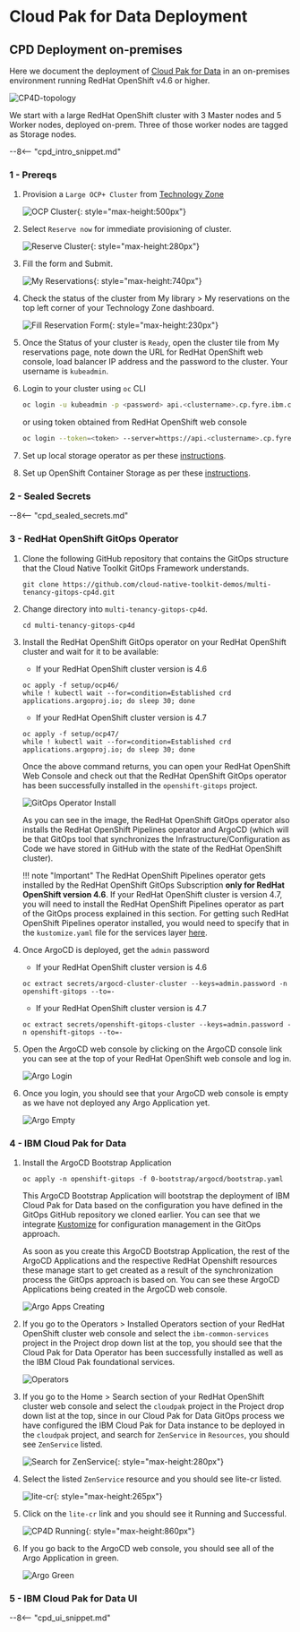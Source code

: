 # Cloud Pak for Data Deployment

<!--- cSpell:ignore cpdbase fyre cloudpak Ceph singl apiconnectcluster ibmc APIC Availability unmanaged practioners Pak Paks Quickstart qube cntk autoplay allowfullscreen -->


## CPD Deployment on-premises

Here we document the deployment of [Cloud Pak for Data](https://www.ibm.com/support/producthub/icpdata/docs/content/SSQNUZ_latest/cpd/plan/deployment-environments.html) in an on-premises environment running RedHat OpenShift v4.6 or higher. 

<!--- the [RedHat OpenShift Kubernetes Service on IBM Cloud](https://www.ibm.com/cloud/openshift), known as ROKS, on [Virtual Private Cloud (VPC) Gen 2](https://www.ibm.com/cloud/vpc) infrastructure. --->

![CP4D-topology](images/cpdbase_arch.png)

We start with a large RedHat OpenShift cluster with 3 Master nodes and 5 Worker nodes, deployed on-prem. Three of those worker nodes are tagged as Storage nodes.

--8<-- "cpd_intro_snippet.md"

### 1 - Prereqs

1. Provision a `Large OCP+ Cluster` from [Technology Zone](https://techzone.ibm.com/collection/fyre-ocp-clusters)

    ![OCP Cluster](images/ibm/cpd_fyre.png){: style="max-height:500px"}

1. Select `Reserve now` for immediate provisioning of cluster.

    ![Reserve Cluster](images/ibm/cpd_reserve.png){: style="max-height:280px"}

1. Fill the form and Submit.

    ![My Reservations](images/ibm/cpd_form.png){: style="max-height:740px"}

1. Check the status of the cluster from My library > My reservations on the top left corner of your Technology Zone dashboard.

    ![Fill Reservation Form](images/ibm/cpd_my_reservations.png){: style="max-height:230px"}

1. Once the Status of your cluster is `Ready`, open the cluster tile from My reservations page, note down the URL for RedHat OpenShift web console, load balancer IP address and the password to the cluster. Your username is `kubeadmin`.

1. Login to your cluster using `oc` CLI

    ```bash
    oc login -u kubeadmin -p <password> api.<clustername>.cp.fyre.ibm.com:6443
    ```
   or using token obtained from RedHat OpenShift web console

    ```bash
    oc login --token=<token> --server=https://api.<clustername>.cp.fyre.ibm.com:6443
    ```

1. Set up local storage operator as per these [instructions](https://github.ibm.com/vbudi/ocs-on-fyre#setting-up-local-storage-operator).

1. Set up OpenShift Container Storage as per these [instructions](https://github.ibm.com/vbudi/ocs-on-fyre#install-openshift-container-storage).


### 2 - Sealed Secrets

--8<-- "cpd_sealed_secrets.md"

### 3 - RedHat OpenShift GitOps Operator

1. Clone the following GitHub repository that contains the GitOps structure that the Cloud Native Toolkit GitOps Framework understands.

    ```
    git clone https://github.com/cloud-native-toolkit-demos/multi-tenancy-gitops-cp4d.git
    ```

1. Change directory into `multi-tenancy-gitops-cp4d`.

    ```
    cd multi-tenancy-gitops-cp4d
    ```

1. Install the RedHat OpenShift GitOps operator on your RedHat OpenShift cluster and wait for it to be available:

    * If your RedHat OpenShift cluster version is 4.6
    ```
    oc apply -f setup/ocp46/
    while ! kubectl wait --for=condition=Established crd applications.argoproj.io; do sleep 30; done
    ```
    * If your RedHat OpenShift cluster version is 4.7
    ```
    oc apply -f setup/ocp47/
    while ! kubectl wait --for=condition=Established crd applications.argoproj.io; do sleep 30; done
    ```

    Once the above command returns, you can open your RedHat OpenShift Web Console and check out that the RedHat OpenShift GitOps operator has been successfully installed in the `openshift-gitops` project.

    ![GitOps Operator Install](images/ibm/gitops-operator-install.png)

    As you can see in the image, the RedHat OpenShift GitOps operator also installs the RedHat OpenShift Pipelines operator and ArgoCD (which will be that GitOps tool that synchronizes the Infrastructure/Configuration as Code we have stored in GitHub with the state of the RedHat OpenShift cluster). 
  
    !!! note "Important"
        The RedHat OpenShift Pipelines operator gets installed by the RedHat OpenShift GitOps Subscription **only for RedHat OpenShift version 4.6**. If your RedHat OpenShift cluster is version 4.7, you will need to install the RedHat OpenShift Pipelines operator as part of the GitOps process explained in this section. For getting such RedHat OpenShift Pipelines operator installed, you would need to specify that in the `kustomize.yaml` file for the services layer [here](https://github.com/cloud-native-toolkit-demos/multi-tenancy-gitops-cp4d/blob/kustomize/0-bootstrap/argocd/single-cluster/2-services/kustomization.yaml#L66-L67).

1. Once ArgoCD is deployed, get the `admin` password

    * If your RedHat OpenShift cluster version is 4.6
    ```
    oc extract secrets/argocd-cluster-cluster --keys=admin.password -n openshift-gitops --to=-
    ```
    * If your RedHat OpenShift cluster version is 4.7
    ```
    oc extract secrets/openshift-gitops-cluster --keys=admin.password -n openshift-gitops --to=-
    ```

1. Open the ArgoCD web console by clicking on the ArgoCD console link you can see at the top of your RedHat OpenShift web console and log in.

    ![Argo Login](images/ibm/argo-login.png)


1. Once you login, you should see that your ArgoCD web console is empty as we have not deployed any Argo Application yet.

    ![Argo Empty](images/ibm/argo-empty.png)

### 4 - IBM Cloud Pak for Data

1. Install the ArgoCD Bootstrap Application

    ```
    oc apply -n openshift-gitops -f 0-bootstrap/argocd/bootstrap.yaml
    ```

    This ArgoCD Bootstrap Application will bootstrap the deployment of IBM Cloud Pak for Data based on the configuration you have defined in the GitOps GitHub repository we cloned earlier. You can see that we integrate [Kustomize](https://kustomize.io/) for configuration management in the GitOps approach.

    As soon as you create this ArgoCD Bootstrap Application, the rest of the ArgoCD Applications and the respective RedHat Openshift resources these manage start to get created as a result of the synchronization process the GitOps approach is based on. You can see these ArgoCD Applications being created in the ArgoCD web console.

    ![Argo Apps Creating](images/ibm/argo-apps-creating.png)

1. If you go to the Operators > Installed Operators section of your RedHat OpenShift cluster web console and select the `ibm-common-services` project in the Project drop down list at the top, you should see that the Cloud Pak for Data Operator has been successfully installed as well as the IBM Cloud Pak foundational services.

    ![Operators](images/ibm/cpd_operators.png)

1. If you go to the Home > Search section of your RedHat OpenShift cluster web console and select the `cloudpak` project in the Project drop down list at the top, since in our Cloud Pak for Data GitOps process we have configured the IBM Cloud Pak for Data instance to be deployed in the `cloudpak` project, and search for `ZenService` in `Resources`, you should see `ZenService` listed.

    ![Search for ZenService](images/ibm/cpd_search_zen.png){: style="max-height:280px"}

1. Select the listed `ZenService` resource and you should see lite-cr listed.

    ![lite-cr](images/ibm/cpd_lite_cr.png){: style="max-height:265px"}

1. Click on the `lite-cr` link and you should see it Running and Successful.

    ![CP4D Running](images/ibm/cpd_lite_cr_success.png){: style="max-height:860px"}

1. If you go back to the ArgoCD web console, you should see all of the Argo Application in green.

    ![Argo Green](images/ibm/argo_green.png)

### 5 - IBM Cloud Pak for Data UI

<!---
Verify that Cloud Pak for Data instance is up and running by logging into the IBM Cloud Pak for Data user interface.

1. Go to the Networking -> Routes section of your RedHat OpenShift cluster web console and select the `prod` project in the Project drop down list at the top. You should see a Route called `cpd`. Now, click on the `Location` value for that Route.

    ![CPD Route](images/ibm/cpd_route.png)

1. You will be presented with the IBM Automation platform user interface login option. Select `IBM provided credentials (admin only)`.

    ![CPD Login](images/ibm/cpd_login.png)

1. Get your IBM Automation platform admin credentials by executing

    ```
    oc -n ibm-common-services get secret platform-auth-idp-credentials -o jsonpath='{.data.admin_password}' | base64 -d && echo
    ```

1. Log into the IBM Automation platform using the credentials from previous step.

    ![CPD](images/ibm/cpd.png)

1. Click on the navigation menu icon on the top left corner to get that navigation menu displayed. Finally, click on Process Mining under the Analyze section.

    ![CPD PM](images/ibm/cpd_pm.png)

1. You should now be able to see the IBM Process Mining web console and start working with it.

    ![PM UI](images/ibm/pm_ui.png)
--->

--8<-- "cpd_ui_snippet.md"
